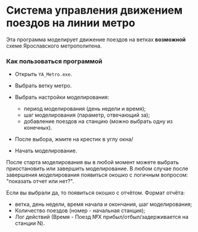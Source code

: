 # Система управления движением поездов на линии метро

Эта программа моделирует движение поездов на ветках **возможной** схеме Ярославского метрополитена.

### Как пользоваться программой
+ Открыть `YA_Metro.exe`.

+ Выбрать ветку метро.

+ Выбрать настройки моделирования: 
    - период моделирования (день недели и время);
    - шаг моделирования (параметр, отвечающий за);
    - добавление поездов на станцию (можно выбрать одну из конечных).

+ После выбора, жмите на крестик в углу окна/

+ Начать моделирование.

После старта моделирования вы в любой момент можете выбрать приостановить или завершить моделирование. В любом случае после завершения моделирования появиться окошко с логичным вопросом: "показать отчет или нет?".

Если вы выбрали да, то появиться окошко с отчётом. Формат отчёта:

+ ветка, день недели, время начала и окончания, шаг моделирования;
+ Количество поездов (номер - начальная станция);
+ Лог действий (Время - Поезд №X прибыл/отбыл/задерживается на станции N).
